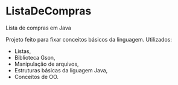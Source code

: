 # ListaDeCompras
Lista de compras em Java

Projeto feito para fixar conceitos básicos da linguagem.
Utilizados:
- Listas,
- Biblioteca Gson,
- Manipulação de arquivos,
- Estruturas básicas da liguagem Java, 
- Conceitos de OO.
